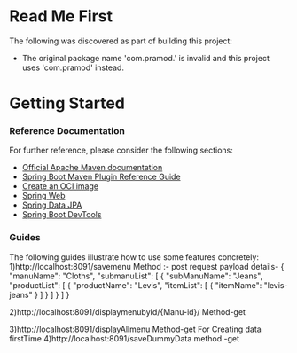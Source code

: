 # Read Me First
The following was discovered as part of building this project:

* The original package name 'com.pramod.' is invalid and this project uses 'com.pramod' instead.

# Getting Started

### Reference Documentation
For further reference, please consider the following sections:

* [Official Apache Maven documentation](https://maven.apache.org/guides/index.html)
* [Spring Boot Maven Plugin Reference Guide](https://docs.spring.io/spring-boot/docs/2.3.0.RELEASE/maven-plugin/reference/html/)
* [Create an OCI image](https://docs.spring.io/spring-boot/docs/2.3.0.RELEASE/maven-plugin/reference/html/#build-image)
* [Spring Web](https://docs.spring.io/spring-boot/docs/2.3.0.RELEASE/reference/htmlsingle/#boot-features-developing-web-applications)
* [Spring Data JPA](https://docs.spring.io/spring-boot/docs/2.3.0.RELEASE/reference/htmlsingle/#boot-features-jpa-and-spring-data)
* [Spring Boot DevTools](https://docs.spring.io/spring-boot/docs/2.3.0.RELEASE/reference/htmlsingle/#using-boot-devtools)

### Guides
The following guides illustrate how to use some features concretely:
1)http://localhost:8091/savemenu
Method :- post
request payload details-
{
  "manuName": "Cloths",
  "submanuList": [
    {
      "subManuName": "Jeans",
      "productList": [
        {
          "productName": "Levis",
          "itemList": [
            {
              "itemName": "levis-jeans"
            }
          ]
        }
      ]
    }
  ]
}

2)http://localhost:8091/displaymenubyId/{Manu-id}/
Method-get

3)http://localhost:8091/displayAllmenu
Method-get
For Creating data firstTime
4)http://localhost:8091/saveDummyData
method -get

